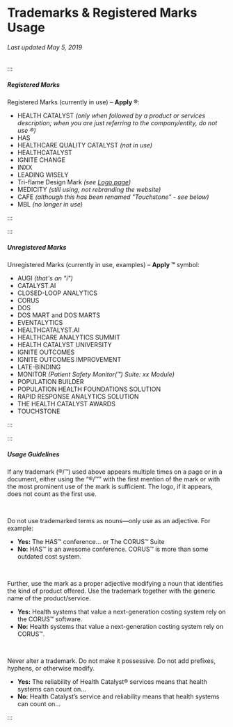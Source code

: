 # Trademarks & Registered Marks Usage

###### Last updated May 5, 2019

:::

##### Registered Marks

Registered Marks (currently in use) – **Apply ®**:

-   HEALTH CATALYST _(only when followed by a product or services description; when you are just referring to the company/entity, do not use ®)_
-   HAS
-   HEALTHCARE QUALITY CATALYST _(not in use)_
-   HEALTHCATALYST
-   IGNITE CHANGE
-   INXX
-   LEADING WISELY
-   Tri-flame Design Mark _(see [Logo page](https://cashmere.healthcatalyst.net/styles/logo))_
-   MEDICITY _(still using, not rebranding the website)_
-   CAFE _(although this has been renamed "Touchstone" - see below)_
-   MBL _(no longer in use)_

:::

:::

##### Unregistered Marks

Unregistered Marks (currently in use, examples) – **Apply ™** symbol:

-   AUGI _(that's an "i")_
-   CATALYST.AI
-   CLOSED-LOOP ANALYTICS
-   CORUS
-   DOS
-   DOS MART and DOS MARTS
-   EVENTALYTICS
-   HEALTHCATALYST.AI
-   HEALTHCARE ANALYTICS SUMMIT
-   HEALTH CATALYST UNIVERSITY
-   IGNITE OUTCOMES
-   IGNITE OUTCOMES IMPROVEMENT
-   LATE-BINDING
-   MONITOR _(Patient Safety Monitor(™) Suite: xx Module)_
-   POPULATION BUILDER
-   POPULATION HEALTH FOUNDATIONS SOLUTION
-   RAPID RESPONSE ANALYTICS SOLUTION
-   THE HEALTH CATALYST AWARDS
-   TOUCHSTONE

:::

:::

##### Usage Guidelines

If any trademark (®/™) used above appears multiple times on a page or in a document, either using the “®/™” with the first mention of the mark or with the most prominent use of the mark is sufficient. The logo, if it appears, does not count as the first use.

&nbsp;

Do not use trademarked terms as nouns—only use as an adjective. For example:

-   **Yes:** The HAS™ conference… or The CORUS™ Suite
-   **No:** HAS™ is an awesome conference. CORUS™ is more than some outdated cost system.

&nbsp;

Further, use the mark as a proper adjective modifying a noun that identifies the kind of product offered. Use the trademark together with the generic name of the product/service.

-   **Yes:** Health systems that value a next-generation costing system rely on the CORUS™ software.
-   **No:** Health systems that value a next-generation costing system rely on CORUS™.

&nbsp;

Never alter a trademark. Do not make it possessive. Do not add prefixes, hyphens, or otherwise modify.

-   **Yes:** The reliability of Health Catalyst® services means that health systems can count on…
-   **No:** Health Catalyst’s service and reliability means that health systems can count on…

:::
